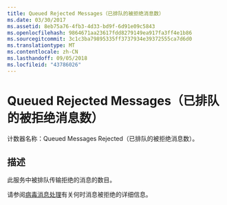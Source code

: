 ```yaml
---
title: Queued Rejected Messages（已排队的被拒绝消息数）
ms.date: 03/30/2017
ms.assetid: 8eb75a76-4fb3-4d33-bd9f-6d91e09c5843
ms.openlocfilehash: 9864671aa23617fdd8279149ea917fa3ff4e1b86
ms.sourcegitcommit: 3c1c3ba79895335ff3737934e39372555ca7d6d0
ms.translationtype: MT
ms.contentlocale: zh-CN
ms.lasthandoff: 09/05/2018
ms.locfileid: "43786026"
---
```

# <a name="queued-rejected-messages"></a>Queued Rejected Messages（已排队的被拒绝消息数）
计数器名称：Queued Messages Rejected（已排队的被拒绝消息数）。  
  
## <a name="description"></a>描述  
 此服务中被排队传输拒绝的消息的数目。  
  
 请参阅[病毒消息处理](https://go.microsoft.com/fwlink/?LinkID=96233)有关何时消息被拒绝的详细信息。
